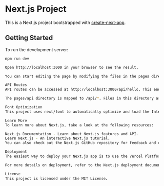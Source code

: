 # Next.js Project

This is a Next.js project bootstrapped with [create-next-app](https://github.com/vercel/next.js/tree/canary/packages/create-next-app).

## Getting Started

To run the development server:

```bash
npm run dev

Open http://localhost:3000 in your browser to see the result.

You can start editing the page by modifying the files in the pages directory. The page auto-updates as you edit the file.

API Routes
API routes can be accessed at http://localhost:3000/api/hello. This endpoint can be edited in pages/api/hello.js.

The pages/api directory is mapped to /api/*. Files in this directory are treated as API routes instead of React pages.

Font Optimization
This project uses next/font to automatically optimize and load the Inter font.

Learn More
To learn more about Next.js, take a look at the following resources:

Next.js Documentation - Learn about Next.js features and API.
Learn Next.js - An interactive Next.js tutorial.
You can also check out the Next.js GitHub repository for feedback and contributions.

Deployment
The easiest way to deploy your Next.js app is to use the Vercel Platform from the creators of Next.js.

For more details on deployment, refer to the Next.js deployment documentation.

License
This project is licensed under the MIT License.

